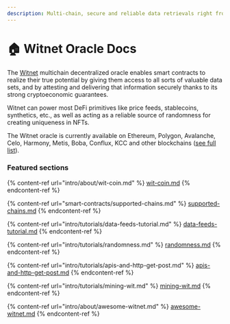 ```yaml
---
description: Multi-chain, secure and reliable data retrievals right from the outside world, made easy.
---
```


# 🏠 Witnet Oracle Docs

The [Witnet](https://winet.io) multichain decentralized oracle enables smart contracts to realize their true potential by giving them access to all sorts of valuable data sets, and by attesting and delivering that information securely thanks to its strong cryptoeconomic guarantees.

Witnet can power most DeFi primitives like price feeds, stablecoins, synthetics, etc., as well as acting as a reliable source of randomness for creating uniqueness in NFTs.

The Witnet oracle is currently available on Ethereum, Polygon, Avalanche, Celo, Harmony, Metis, Boba, Conflux, KCC and other blockchains ([see full list](smart-contracts/supported-chains.md)).

### Featured sections

{% content-ref url="intro/about/wit-coin.md" %}
[wit-coin.md](intro/about/wit-coin.md)
{% endcontent-ref %}

{% content-ref url="smart-contracts/supported-chains.md" %}
[supported-chains.md](smart-contracts/supported-chains.md)
{% endcontent-ref %}

{% content-ref url="intro/tutorials/data-feeds-tutorial.md" %}
[data-feeds-tutorial.md](intro/tutorials/data-feeds-tutorial.md)
{% endcontent-ref %}

{% content-ref url="intro/tutorials/randomness.md" %}
[randomness.md](intro/tutorials/randomness.md)
{% endcontent-ref %}

{% content-ref url="intro/tutorials/apis-and-http-get-post.md" %}
[apis-and-http-get-post.md](intro/tutorials/apis-and-http-get-post.md)
{% endcontent-ref %}

{% content-ref url="intro/tutorials/mining-wit.md" %}
[mining-wit.md](intro/tutorials/mining-wit.md)
{% endcontent-ref %}

{% content-ref url="intro/about/awesome-witnet.md" %}
[awesome-witnet.md](intro/about/awesome-witnet.md)
{% endcontent-ref %}
